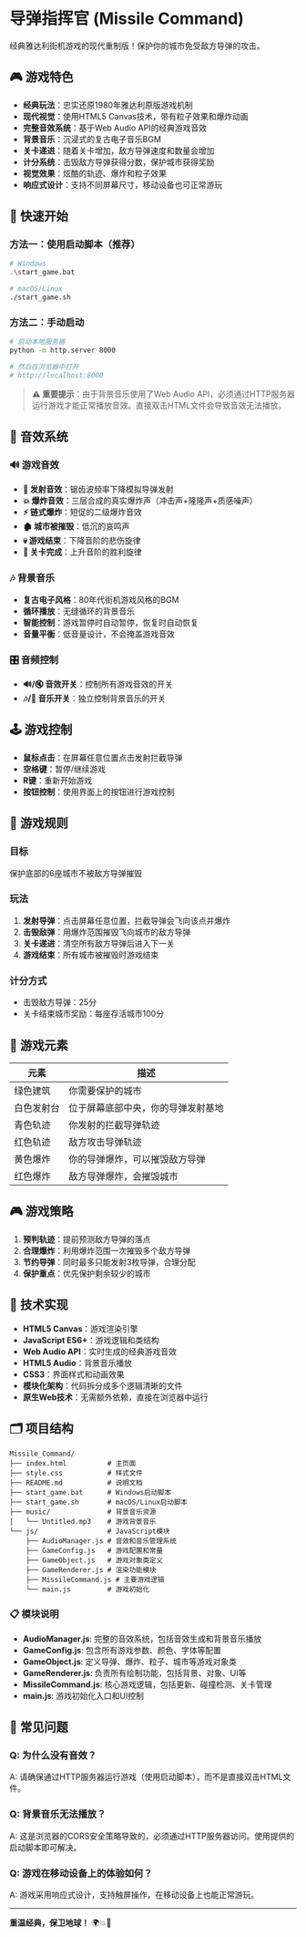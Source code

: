 # 导弹指挥官 (Missile Command)

经典雅达利街机游戏的现代重制版！保护你的城市免受敌方导弹的攻击。

## 🎮 游戏特色

- **经典玩法**：忠实还原1980年雅达利原版游戏机制
- **现代视觉**：使用HTML5 Canvas技术，带有粒子效果和爆炸动画
- **完整音效系统**：基于Web Audio API的经典游戏音效
- **背景音乐**：沉浸式的复古电子音乐BGM
- **关卡递进**：随着关卡增加，敌方导弹速度和数量会增加
- **计分系统**：击毁敌方导弹获得分数，保护城市获得奖励
- **视觉效果**：炫酷的轨迹、爆炸和粒子效果
- **响应式设计**：支持不同屏幕尺寸，移动设备也可正常游玩

## 🚀 快速开始

### 方法一：使用启动脚本（推荐）
```bash
# Windows
.\start_game.bat

# macOS/Linux
./start_game.sh
```

### 方法二：手动启动
```bash
# 启动本地服务器
python -m http.server 8000

# 然后在浏览器中打开
# http://localhost:8000
```

> **⚠️ 重要提示**：由于背景音乐使用了Web Audio API，必须通过HTTP服务器运行游戏才能正常播放音效。直接双击HTML文件会导致音效无法播放。

## 🎵 音效系统

### 🔊 游戏音效
- **🚀 发射音效**：锯齿波频率下降模拟导弹发射
- **💥 爆炸音效**：三层合成的真实爆炸声（冲击声+隆隆声+质感噪声）
- **⚡ 链式爆炸**：短促的二级爆炸音效
- **🏚️ 城市被摧毁**：低沉的哀鸣声
- **💀 游戏结束**：下降音阶的悲伤旋律
- **🎉 关卡完成**：上升音阶的胜利旋律

### 🎶 背景音乐
- **复古电子风格**：80年代街机游戏风格的BGM
- **循环播放**：无缝循环的背景音乐
- **智能控制**：游戏暂停时自动暂停，恢复时自动恢复
- **音量平衡**：低音量设计，不会掩盖游戏音效

### 🎛️ 音频控制
- **🔊/🔇 音效开关**：控制所有游戏音效的开关
- **🎶/🎵 音乐开关**：独立控制背景音乐的开关

## 🕹️ 游戏控制

- **鼠标点击**：在屏幕任意位置点击发射拦截导弹
- **空格键**：暂停/继续游戏
- **R键**：重新开始游戏
- **按钮控制**：使用界面上的按钮进行游戏控制

## 🎯 游戏规则

### 目标
保护底部的6座城市不被敌方导弹摧毁

### 玩法
1. **发射导弹**：点击屏幕任意位置，拦截导弹会飞向该点并爆炸
2. **击毁敌弹**：用爆炸范围摧毁飞向城市的敌方导弹
3. **关卡递进**：清空所有敌方导弹后进入下一关
4. **游戏结束**：所有城市被摧毁时游戏结束

### 计分方式
- 击毁敌方导弹：25分
- 关卡结束城市奖励：每座存活城市100分

## 🎨 游戏元素

| 元素 | 描述 |
|------|------|
| 绿色建筑 | 你需要保护的城市 |
| 白色发射台 | 位于屏幕底部中央，你的导弹发射基地 |
| 青色轨迹 | 你发射的拦截导弹轨迹 |
| 红色轨迹 | 敌方攻击导弹轨迹 |
| 黄色爆炸 | 你的导弹爆炸，可以摧毁敌方导弹 |
| 红色爆炸 | 敌方导弹爆炸，会摧毁城市 |

## 🎮 游戏策略

1. **预判轨迹**：提前预测敌方导弹的落点
2. **合理爆炸**：利用爆炸范围一次摧毁多个敌方导弹
3. **节约导弹**：同时最多只能发射3枚导弹，合理分配
4. **保护重点**：优先保护剩余较少的城市

## 🔧 技术实现

- **HTML5 Canvas**：游戏渲染引擎
- **JavaScript ES6+**：游戏逻辑和类结构
- **Web Audio API**：实时生成的经典游戏音效
- **HTML5 Audio**：背景音乐播放
- **CSS3**：界面样式和动画效果
- **模块化架构**：代码拆分成多个逻辑清晰的文件
- **原生Web技术**：无需额外依赖，直接在浏览器中运行

## 🗂️ 项目结构

```
Missile_Command/
├── index.html          # 主页面
├── style.css           # 样式文件
├── README.md           # 说明文档
├── start_game.bat      # Windows启动脚本
├── start_game.sh       # macOS/Linux启动脚本
├── music/              # 背景音乐资源
│   └── Untitled.mp3    # 游戏背景音乐
└── js/                 # JavaScript模块
    ├── AudioManager.js # 音效和音乐管理系统
    ├── GameConfig.js   # 游戏配置和常量
    ├── GameObject.js   # 游戏对象类定义
    ├── GameRenderer.js # 渲染功能模块
    ├── MissileCommand.js # 主要游戏逻辑
    └── main.js         # 游戏初始化
```

### 📋 模块说明

- **AudioManager.js**: 完整的音效系统，包括音效生成和背景音乐播放
- **GameConfig.js**: 包含所有游戏参数、颜色、字体等配置
- **GameObject.js**: 定义导弹、爆炸、粒子、城市等游戏对象类
- **GameRenderer.js**: 负责所有绘制功能，包括背景、对象、UI等
- **MissileCommand.js**: 核心游戏逻辑，包括更新、碰撞检测、关卡管理
- **main.js**: 游戏初始化入口和UI控制

## 🐛 常见问题

### Q: 为什么没有音效？
A: 请确保通过HTTP服务器运行游戏（使用启动脚本），而不是直接双击HTML文件。

### Q: 背景音乐无法播放？
A: 这是浏览器的CORS安全策略导致的，必须通过HTTP服务器访问。使用提供的启动脚本即可解决。

### Q: 游戏在移动设备上的体验如何？
A: 游戏采用响应式设计，支持触屏操作，在移动设备上也能正常游玩。

---

**重温经典，保卫地球！** 🌍💥🚀 